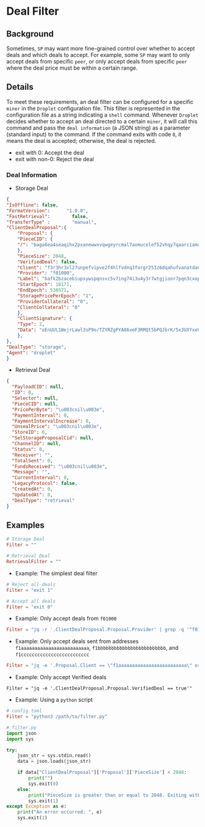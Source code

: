 # Deal Filter

## Background

Sometimes, `SP` may want more fine-grained control over whether to accept deals and which deals to accept. For example, some `SP` may want to only accept deals from specific `peer`, or only accept deals from specific `peer` where the deal price must be within a certain range.

## Details

To meet these requirements, an deal filter can be configured for a specific `miner` in the `Droplet` configuration file. This filter is represented in the configuration file as a string indicating a `shell` command. Whenever `Droplet` decides whether to accept an deal directed to a certain `miner`, it will call this command and pass the `deal information` (a JSON string) as a parameter (standard input) to the command. If the command exits with code `0`, it means the deal is accepted; otherwise, the deal is rejected.

- exit with 0: Accept the deal
- exit with non-0: Reject the deal

### Deal Information

- Storage Deal

```json
{
"IsOffline": false,
"FormatVersion":      "1.0.0",
"FastRetrieval":        false,
"TransferType" :        "manual",
"ClientDealProposal":{
    "Proposal": {
    "PieceCID": {
    "/": "baga6ea4seaqihx2pxanewwxvqwgeyrcmal7aomucelef52vhqy7qaarciamaqoq"
    },
    "PieceSize": 2048,
    "VerifiedDeal": false,
    "Client": "f3r3hr3xl27unpefvipve2f4hlfvdnq3forgr253z6dqahufvanatdandxm74zikheccvx74ys7by5vzafq2va",
    "Provider": "f01000",
    "Label": "bafk2bzacebiupsywspqnsvc5v7ing74i3u4y3r7wtgjioor7pqn3cxopq7lo4",
    "StartEpoch": 18171,
    "EndEpoch": 536571,
    "StoragePricePerEpoch": "1",
    "ProviderCollateral": "0",
    "ClientCollateral": "0"
    },
    "ClientSignature": {
    "Type": 2,
    "Data": "oEnUUL1WejrLawl3sP9o/TZYRZgPYA86xmF3RMQt5bPQJbrK/5x3UXYxeUKoIDMjE96fA1GSqfrE14tFl/nMyatPLUvzzZ0ulsPTQVwfb54Mgx0yBSMYTf/O8Bg09MNq"
    },
},
"DealType": "storage",
"Agent": "droplet"
}
```

- Retrieval Deal

```json
{
  "PayloadCID": null,
  "ID": 0,
  "Selector": null,
  "PieceCID": null,
  "PricePerByte": "\u003cnil\u003e",
  "PaymentInterval": 0,
  "PaymentIntervalIncrease": 0,
  "UnsealPrice": "\u003cnil\u003e",
  "StoreID": 0,
  "SelStorageProposalCid": null,
  "ChannelID": null,
  "Status": 0,
  "Receiver": "",
  "TotalSent": 0,
  "FundsReceived": "\u003cnil\u003e",
  "Message": "",
  "CurrentInterval": 0,
  "LegacyProtocol": false,
  "CreatedAt": 0,
  "UpdatedAt": 0,
  "DealType": "retrieval"
}
```

## Examples

```toml
# Storage Deal
Filter = ""

# Retrieval Deal
RetrievalFilter = ""
```

- Example: The simplest deal filter

```toml
# Reject all deals
Filter = "exit 1"

# Accept all deals
Filter = "exit 0"
```

- Example: Only accept deals from `f01000`

```toml
Filter = "jq -r '.ClientDealProposal.Proposal.Provider' | grep -q '^f01000$'"
```

- Example: Only accept deals sent from addresses `f1aaaaaaaaaaaaaaaaaaaaaaaaa`, `f1bbbbbbbbbbbbbbbbbbbbbbbbb`, and `f1ccccccccccccccccccccccccc`

```toml
Filter = "jq -e '.Proposal.Client == \"f1aaaaaaaaaaaaaaaaaaaaaaaaa\" or .Proposal.Client == \"f1bbbbbbbbbbbbbbbbbbbbbbbbb\" or .Proposal.Client == \"f1ccccccccccccccccccccccccc\"'"
```

- Example: Only accept Verified deals

```
Filter = "jq -e '.ClientDealProposal.Proposal.VerifiedDeal == true'"
```

- Example: Using a `python` script

```toml
# config.toml
Filter = "python3 /path/to/filter.py"
```

```python
# filter.py
import json
import sys

try:
    json_str = sys.stdin.read()
    data = json.loads(json_str)

    if data["ClientDealProposal"]['Proposal']['PieceSize'] < 2048:
        print("")
        sys.exit(0)
    else:
        print("PieceSize is greater than or equal to 2048. Exiting with code 1.")
        sys.exit(1)
except Exception as e:
    print("An error occurred: ", e)
    sys.exit(1)
```
